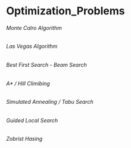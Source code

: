 # Optimization_Problems

###### Monte Calro Algorithm  
###### Las Vegas Algorithm  
###### Best First Search - Beam Search  
###### A* / Hill Climibing    
###### Simulated Annealing / Tabu Search  
###### Guided Local Search    
###### Zobrist Hasing  

